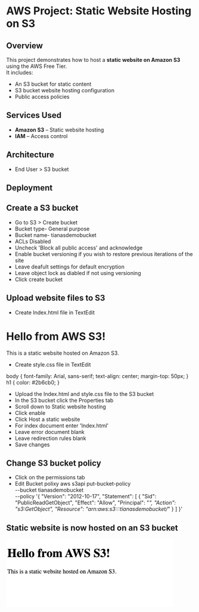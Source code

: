 # AWS Project: Static Website Hosting on S3

## Overview
This project demonstrates how to host a **static website on Amazon S3** using the AWS Free Tier.  
It includes:
- An S3 bucket for static content
- S3 bucket website hosting configuration
- Public access policies

## Services Used
- **Amazon S3** – Static website hosting
- **IAM** – Access control

## Architecture
- End User > S3 bucket

## Deployment 
## Create a S3 bucket
- Go to S3 > Create bucket
- Bucket type- General purpose
- Bucket name- tianasdemobucket
- ACLs Disabled
- Uncheck 'Block all public access' and acknowledge
- Enable bucket versioning if you wish to restore previous iterations of the site
- Leave deafult settings for default encryption
- Leave object lock as diabled if not using versioning
- Click create bucket

## Upload website files to S3
- Create Index.html file in TextEdit

<!DOCTYPE html>
<html>
<head>
  <title>Tiana’s Cool Demo Site</title>
  <link rel="stylesheet" href="style.css">
</head>
<body>
  <h1>Hello from AWS S3!</h1>
  <p>This is a static website hosted on Amazon S3.</p>
</body>
</html>

- Create style.css file in TextEdit

body {
  font-family: Arial, sans-serif;
  text-align: center;
  margin-top: 50px;
}
h1 {
  color: #2b6cb0;
}

- Upload the Index.html and style.css file to the S3 bucket
- In the S3 bucket click the Properties tab
- Scroll down to Static website hosting
- Click enable
- Click Host a static website
- For index document enter 'Index.html'
- Leave error document blank
- Leave redirection rules blank
- Save changes

## Change S3 bucket policy
- Click on the permissions tab
- Edit Bucket polixy
aws s3api put-bucket-policy \
  --bucket tianasdemobucket \
  --policy '{
    "Version": "2012-10-17",
    "Statement": [
      {
        "Sid": "PublicReadGetObject",
        "Effect": "Allow",
        "Principal": "*",
        "Action": "s3:GetObject",
        "Resource": "arn:aws:s3:::tianasdemobucket/*"
      }
    ]
  }'

## Static website is now hosted on an S3 bucket
![Final Website](https://github.com/Tiana-C/S3-Static-Website/blob/main/Static%20Site%20on%20S3.png)

